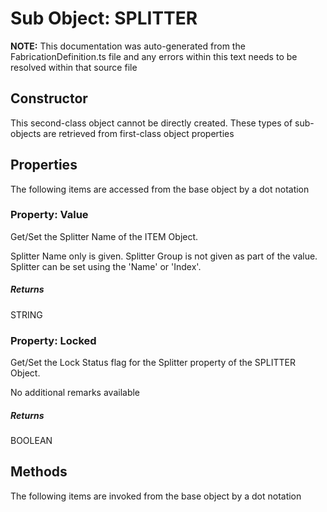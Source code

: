 # Sub Object: SPLITTER
**NOTE:** This documentation was auto-generated from the FabricationDefinition.ts file and any errors within this text needs to be resolved within that source file
## Constructor
This second-class object cannot be directly created. These types of sub-objects are retrieved from first-class object properties
## Properties
The following items are accessed from the base object by a dot notation
### Property: Value
Get/Set the Splitter Name of the ITEM Object.

Splitter Name only is given. Splitter Group is not given as part of the value.
Splitter can be set using the 'Name' or 'Index'.
##### Returns
STRING
### Property: Locked
Get/Set the Lock Status flag for the Splitter property of the SPLITTER Object.

No additional remarks available
##### Returns
BOOLEAN
## Methods
The following items are invoked from the base object by a dot notation
